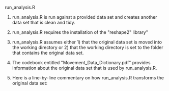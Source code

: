 run_analysis.R 
1. run_analysis.R is run against a provided data set and creates another data set that is clean and tidy.

2. run_analysis.R requires the installation of the "reshape2" library"

3. run_analysis.R assumes either 1) that the original data set is moved into the working directory or 2) that the working directory is set to the folder that contains the original data set.

4. The codebook entitled "Movement_Data_Dictionary.pdf" provides information about the original data set that is used by run_analysis.R.

5. Here is a line-by-line commentary on how run_analysis.R transforms the original data set:


